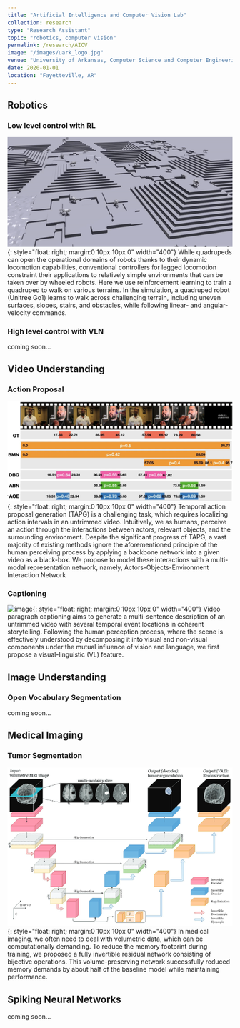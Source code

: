 ```yaml
---
title: "Artificial Intelligence and Computer Vision Lab"
collection: research
type: "Research Assistant"
topic: "robotics, computer vision"
permalink: /research/AICV
image: "/images/uark_logo.jpg" 
venue: "University of Arkansas, Computer Science and Computer Engineering"
date: 2020-01-01
location: "Fayetteville, AR"
---
```



## Robotics
<!-- **How can we develop robust policies for quadruped robots, similar to those found in animals?** -->

### Low level control with RL

![image](/images/aicvpic/go1_isaac_gym.gif){: style="float: right; margin:0 10px 10px 0" width="400"}
While quadrupeds can open the operational domains of robots thanks to their dynamic locomotion capabilities, conventional controllers for legged locomotion constraint their applications to relatively simple environments that can be taken over by wheeled robots. Here we use reinforcement learning to train a quadruped to walk on various terrains. In the simulation, a quadruped robot (Unitree Go1) learns to walk across challenging terrain, including uneven surfaces, slopes, stairs, and obstacles, while following linear- and angular- velocity commands.

### High level control with VLN
coming soon...

## Video Understanding

### Action Proposal
![image](/images/aicvpic/tapg.png){: style="float: right; margin:0 10px 10px 0" width="400"}
Temporal action proposal generation (TAPG) is a challenging task, which requires localizing action intervals in an untrimmed video. Intuitively, we as humans, perceive an action through the interactions between actors, relevant objects, and the surrounding environment. Despite the significant progress of TAPG, a vast majority of existing methods ignore the aforementioned principle of the human perceiving process by applying a backbone network into a given video as a black-box.
We propose to model these interactions with a multi-modal representation network, namely, Actors-Objects-Environment Interaction Network

### Captioning

![image](/images/aicvpic/vltint_vpc_demo1.gif){: style="float: right; margin:0 10px 10px 0" width="400"}
Video paragraph captioning aims to generate a multi-sentence description of an untrimmed video with several temporal event locations in coherent storytelling. Following the human perception process, where the scene is effectively understood by decomposing it into visual and non-visual components under the mutual influence of vision and language, we first propose a visual-linguistic (VL) feature.

## Image Understanding
### Open Vocabulary Segmentation

coming soon...

## Medical Imaging
### Tumor Segmentation
![image](/images/aicvpic/rev_brain_tumor.png){: style="float: right; margin:0 10px 10px 0" width="400"}
In medical imaging, we often need to deal with volumetric data, which can be computationally demanding. To reduce the memory footprint during training, we proposed a fully invertible residual network consisting of bijective operations. This volume-preserving network successfully reduced memory demands by about half of the baseline model while maintaining performance.


## Spiking Neural Networks

coming soon...